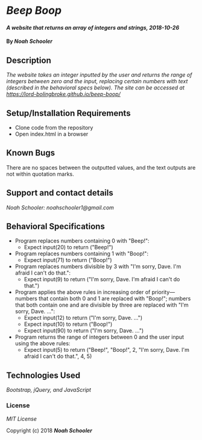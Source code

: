 # _Beep Boop_

#### _A website that returns an array of integers and strings, 2018-10-26_

#### By _Noah Schooler_

## Description
_The website takes an integer inputted by the user and returns the range of integers between zero and the input, replacing certain numbers with text (described in the behavioral specs below). The site can be accessed at https://lord-bolingbroke.github.io/beep-boop/_

## Setup/Installation Requirements
* Clone code from the repository
* Open index.html in a browser

## Known Bugs
There are no spaces between the outputted values, and the text outputs are not within quotation marks.

## Support and contact details
_Noah Schooler: noahschooler1@gmail.com_

## Behavioral Specifications
* Program replaces numbers containing 0 with "Beep!":
  * Expect input(20) to return ("Beep!")
* Program replaces numbers containing 1 with "Boop!":
  * Expect input(71) to return ("Boop!")
* Program replaces numbers divisible by 3 with "I'm sorry, Dave. I'm afraid I can't do that.":
  * Expect input(9) to return ("I'm sorry, Dave. I'm afraid I can't do that.")
* Program applies the above rules in increasing order of priority—numbers that contain both 0 and 1 are replaced with "Boop!"; numbers that both contain one and are divisible by three are replaced with "I'm sorry, Dave. ...":
  * Expect input(12) to return ("I'm sorry, Dave. ...")
  * Expect input(10) to return ("Boop!")
  * Expect input(90) to return ("I'm sorry, Dave. ...")
* Program returns the range of integers between 0 and the user input using the above rules:
  * Expect input(5) to return ("Beep!", "Boop!", 2, "I'm sorry, Dave. I'm afraid I can't do that.", 4, 5)

## Technologies Used
_Bootstrap, jQuery, and JavaScript_

### License
*MIT License*

Copyright (c) 2018 **_Noah Schooler_**
